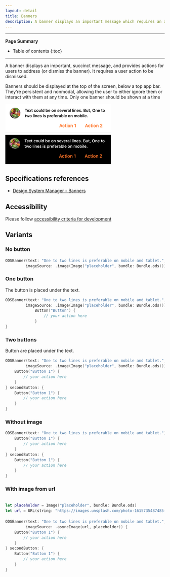 ```yaml
---
layout: detail
title: Banners
description: A banner displays an important message which requires an action to be dismissed.
---
```


---

**Page Summary**

* Table of contents
{:toc}

---

A banner displays an important, succinct message, and provides actions for users to address (or dismiss the banner). It requires a user action to be dismissed.

Banners should be displayed at the top of the screen, below a top app bar. They’re persistent and nonmodal, allowing the user to either ignore them or interact with them at any time. Only one banner should be shown at a time

![Banner light](images/banner-light.png)
![Banner dark](images/banner-dark.png)

## Specifications references

- [Design System Manager - Banners](https://system.design.orange.com/0c1af118d/p/85a52b-components/b/1497a4)

## Accessibility

Please follow [accessibility criteria for development](https://a11y-guidelines.orange.com/en/mobile/ios/)

## Variants

### No button

```swift
ODSBanner(text: "One to two lines is preferable on mobile and tablet.",
         imageSource: .image(Image("placeholder", bundle: Bundle.ods)))
```

### One button

The button is placed under the text.

```swift
ODSBanner(text: "One to two lines is preferable on mobile and tablet.",
         imageSource: .image(Image("placeholder", bundle: Bundle.ods))) {
             Button("Button") {
                 // your action here
             }
}
```

### Two buttons

Button are placed under the text.

```swift
ODSBanner(text: "One to two lines is preferable on mobile and tablet.",
         imageSource: .image(Image("placeholder", bundle: Bundle.ods))) {
    Button("Button 1") {
        // your action here
    }
} secondButton: { 
    Button("Button 1") {
        // your action here
    }
}
```

### Without image

```swift
ODSBanner(text: "One to two lines is preferable on mobile and tablet.") {
    Button("Button 1") {
        // your action here
    }
} secondButton: { 
    Button("Button 1") {
        // your action here
    }
}
```

### With image from url

```swift

let placeholder = Image("placeholder", bundle: Bundle.ods)
let url = URL(string: "https://images.unsplash.com/photo-1615735487485-e52b9af610c1?ixlib=rb-4.0.3&ixid=MnwxMjA3fDB8MHxwaG90by1wYWdlfHx8fGVufDB8fHx8&auto=format&fit=crop&w=774&q=80")

ODSBanner(text: "One to two lines is preferable on mobile and tablet.",
         imageSource: .asyncImage(url, placeholder)) {
    Button("Button 1") {
        // your action here
    }
} secondButton: { 
    Button("Button 1") {
        // your action here
    }
}
```


